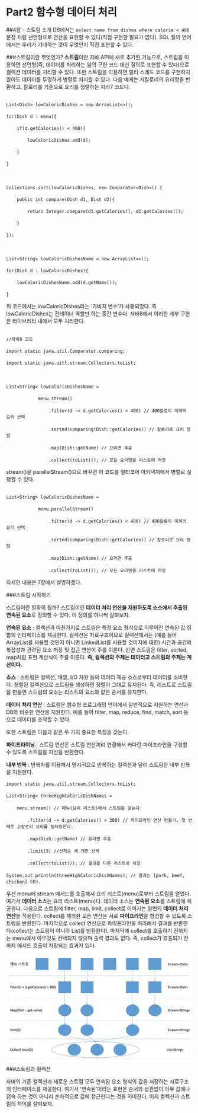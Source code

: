 # Part2 함수형 데이터 처리
##4장 - 스트림 소개
DB에서는 `select name from dishes where calorie < 400`문장 처럼 선언형으로 연산을 표현할 수 있다(직접 구현할 필요가 없다). SQL 질의 언어에서는 우리가 기대하는 것이 무엇인지 직접 표현할 수 있다. <br>

###스트림이란 무엇인가?
**스트림**이란 자바 API에 새로 추가된 기능으로, 스트림을 이용하면 선언형(즉, 데이터를 처리하는 임의 구현 코드 대신 질의로 표현할 수 있다)으로 컬렉션 데이터를 처리할 수 있다. 또한 스트림을 이용하면 멀티 스레드 코드를 구현하지 않아도 데이터를 투명하게 병렬로 처리할 수 있다. 다음 예제는 저칼로리의 요리명을 반환하고, 칼로리를 기준으로 요리를 정렬하는 자바7 코드다. 

```

List<Dish> lowCaloricDishes = new ArrayList<>();

for(Dish d : menu){

	if(d.getCalories() < 400){

		lowCaloricDishes.add(d);

	}

}



Collections.sort(lowCaloricDishes, new Comparator<Dish>() {

	public int compare(Dish d1, Dish d2){

		return Integer.compare(d1.getCalories(), d2.getCalories());

	}

});



List<String> lowCaloricDishesName = new ArrayList<>();

for(Dish d : lowCaloricDishes){

	lowCaloricDishesName.add(d.getName());

}

```

위 코드에서는 lowCaloricDishes라는 ‘가비지 변수’가 사용되었다. 즉 lowCaloricDishes는 컨테이너 역할만 하는 중간 변수다. 자바8에서 이러한 세부 구현은 라이브러리 내에서 모두 처리한다. 

```

//자바8 코드 

import static java.util.Comparator.comparing;

import static java.uitl.stream.Collectors.toList;



List<String> lowCaloricDishesName =

			menu.stream()

				.filter(d -> d.getCalories() < 400) // 400칼로리 이하의 요리 선택

				.sorted(comparing(Dish::getCalories)) // 칼로리로 요리 정렬

				.map(Dish::getName) // 요리면 추출

				.collect(toList()); // 모든 요리명을 리스트에 저장 

```

stream()을 parallelStream()으로 바꾸면 이 코드를 멀티코어 아키텍처에서 병렬로 실행할 수 있다.

```

List<String> lowCaloricDishesName =

			menu.parallelStream()

				.filter(d -> d.getCalories() < 400) // 400칼로리 이하의 요리 선택

				.sorted(comparing(Dish::getCalories)) // 칼로리로 요리 정렬

				.map(Dish::getName) // 요리면 추출

                .collect(toList()); // 모든 요리명을 리스트에 저장 

```
자세한 내용은 7장에서 설명하겠다. 

###스트림 시작하기 

스트림이란 정확히 뭘까? 스트림이란 **데이터 처리 연산을 지원하도록 소스에서 추출된 연속된 요소**로 정의할 수 있다. 이 정의를 하나씩 살펴보자. <br>

**연속된 요소** : 컬렉션과 마찬가지로 스트림은 특정 요소 형식으로 이루어진 연속된 값 집합의 인터페이스를 제공한다. 컬렉션은 자료구조이므로 컬렉션에서는 (예를 들어 ArrayList를 사용할 것인지 아니면 LinkedList를 사용할 것이지에 대한) 시간과 공간의 복잡성과 관련된 요소 저장 및 접근 연산이 주를 이룬다. 반면 스트림은 filter, sorted, map처럼 표현 계산식이 주를 이룬다. **즉, 컬렉션의 주제는 데이터고 스트림의 주제는 계산이다.** <br>



**소스** : 스트림은 컬렉션, 배열, I/O 자원 등의 데이터 제공 소스로부터 데이터를 소비한다. 정렬된 컬렉션으로 스트림을 생성하면 정렬이 그대로 유지된다. 즉, 리스트로 스트림을 만들면 스트림의 요소는 리스트의 요소와 같은 순서를 유지한다. <br>



**데이터 처리 연산** : 스트림은 함수형 프로그래밍 언어에서 일반적으로 지원하는 연산과 DB와 비슷한 연산을 지원한다. 예를 들어 filter, map, reduce, find, match, sort 등으로 데이터를 조작할 수 있다. <br>

또한 스트림은 다음과 같은 두 가지 중요한 특징을 갖는다.<br>

**파이프라이닝** : 스트림 연산은 스트림 연산끼리 연결해서 커다란 파이프라인을 구성할 수 있도록 스트림을 자신을 반환한다. <br>

**내부 반복** : 반복자를 이용해서 명시적으로 반복하는 컬렉션과 달리 스트림은 내부 반복을 지원한다. 

```
import static java.util.stream.Collectors.toList;

List<String> threeHighCaloricDishNames = 

	menu.stream() // 메뉴(요리 리스트)에서 스트림을 얻는다.

		.filter(d -> d.getCalories() > 300) // 파이프라인 연산 만들기. 첫 번째로 고칼로리 요리를 필터링한다.

		.map(Dish::getName) // 요리명 추출

		.limit(3) //선착순 세 개만 선택

		.collect(toList()); // 결과를 다른 리스트로 저장 

System.out.println(threeHighCaloricDishNames); // 결과는 [pork, beef, chicken] 이다. 

```

우선 menu에 stream 메서드를 호출해서 요리 리스트(menu)로부터 스트림을 얻었다. 여기서 **데이터 소스**는 요리 리스트(menu)다. 데이터 소스는 **연속된 요소**를 스트림에 제공한다. 다음으로 스트림에 filter, map, limit, collect로 이어지는 일련의 **데이터 처리 연산**을 적용한다. collect를 제외한 모든 연산은 서로 **파이프라인**을 형성할 수 있도록 스트림을 반환한다. 마지막으로 collect 연산으로 파이프라인을 처리해서 결과를 반환한다(collect는 스트림이 아니라 List를 반환한다). 마지막에 collect를 호출하기 전까지는 menu에서 아무것도 선택되지 않으며 출력 결과도 없다. 즉, collect가 호출되기 전까지 메서드 호출이 저장되는 효과가 있다. 

![](streamprocess.jpg)

###스트림과 컬렉션

자바의 기존 컬렉션과 새로운 스트림 모두 연속된 요소 형식의 값을 저장하는 자료구조의 인터페이스를 제공한다. 여기서 ‘연속된’이라는 표현은 순서와 상관없이 아무 값에나 접속 하는 것이 아니라 순차적으로 값에 접근한다는 것을 의미한다. 이제 컬렉션과 스트림의 차이를 살펴보자. <br>
